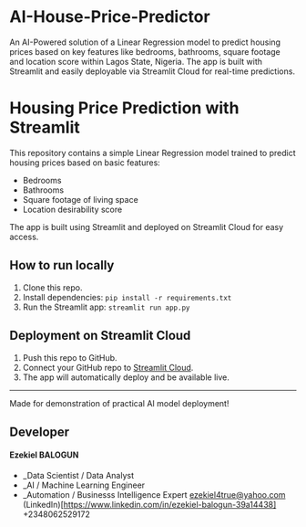 # AI-House-Price-Predictor
An AI-Powered solution of a Linear Regression model to predict housing prices based on key features like bedrooms, bathrooms, square footage and location score within Lagos State, Nigeria. The app is built with Streamlit and easily deployable via Streamlit Cloud for real-time predictions.

# Housing Price Prediction with Streamlit

This repository contains a simple Linear Regression model trained to predict housing prices based on basic features:

- Bedrooms
- Bathrooms
- Square footage of living space
- Location desirability score

The app is built using Streamlit and deployed on Streamlit Cloud for easy access.

## How to run locally

1. Clone this repo.
2. Install dependencies: `pip install -r requirements.txt`
3. Run the Streamlit app: `streamlit run app.py`

## Deployment on Streamlit Cloud

1. Push this repo to GitHub.
2. Connect your GitHub repo to [Streamlit Cloud](https://streamlit.io/cloud).
3. The app will automatically deploy and be available live.

---

Made for demonstration of practical AI model deployment!

## Developer

#### Ezekiel BALOGUN
* _Data Scientist / Data Analyst
* _AI / Machine Learning Engineer
* _Automation / Businesss Intelligence Expert
ezekiel4true@yahoo.com
(LinkedIn)[https://www.linkedin.com/in/ezekiel-balogun-39a14438]
+2348062529172
